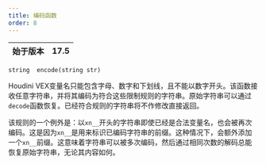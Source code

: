 ```yaml
---
title: 编码函数
order: 8
---
```

| 始于版本 | 17.5 |
| --- | --- |

`string  encode(string str)`

Houdini VEX变量名只能包含字母、数字和下划线，且不能以数字开头。该函数接收任意字符串，并将其编码为符合这些限制规则的字符串。原始字符串可以通过`decode`函数恢复。已经符合规则的字符串将不作修改直接返回。

该规则的一个例外是：以`xn__`开头的字符串即使已经是合法变量名，也会被再次编码。这是因为`xn__`是用来标识已编码字符串的前缀。这种情况下，会额外添加一个`xn__`前缀。这意味着字符串可以被多次编码，然后通过相同次数的解码总能恢复原始字符串，无论其内容如何。